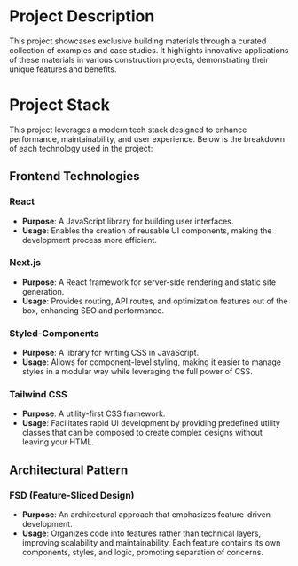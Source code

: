 # Project Description

This project showcases exclusive building materials through a curated collection of examples and
case studies. It highlights innovative applications of these materials in various construction
projects, demonstrating their unique features and benefits.

# Project Stack

This project leverages a modern tech stack designed to enhance performance, maintainability, and
user experience. Below is the breakdown of each technology used in the project:

## Frontend Technologies

### React

- **Purpose**: A JavaScript library for building user interfaces.
- **Usage**: Enables the creation of reusable UI components, making the development process more
  efficient.

### Next.js

- **Purpose**: A React framework for server-side rendering and static site generation.
- **Usage**: Provides routing, API routes, and optimization features out of the box, enhancing SEO
  and performance.

### Styled-Components

- **Purpose**: A library for writing CSS in JavaScript.
- **Usage**: Allows for component-level styling, making it easier to manage styles in a modular way
  while leveraging the full power of CSS.

### Tailwind CSS

- **Purpose**: A utility-first CSS framework.
- **Usage**: Facilitates rapid UI development by providing predefined utility classes that can be
  composed to create complex designs without leaving your HTML.

## Architectural Pattern

### FSD (Feature-Sliced Design)

- **Purpose**: An architectural approach that emphasizes feature-driven development.
- **Usage**: Organizes code into features rather than technical layers, improving scalability and
  maintainability. Each feature contains its own components, styles, and logic, promoting separation
  of concerns.

